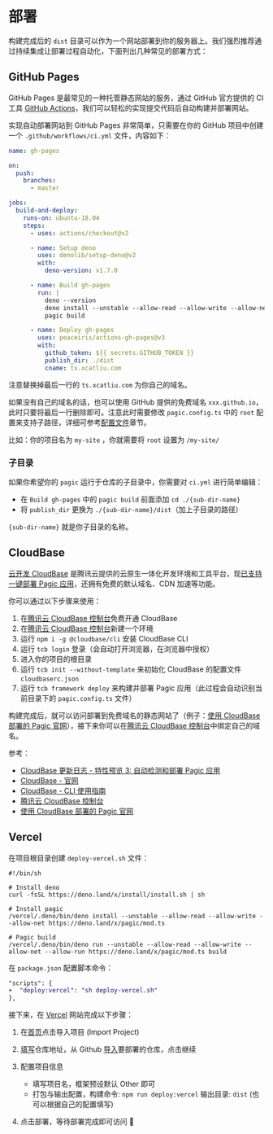 # 部署

构建完成后的 `dist` 目录可以作为一个网站部署到你的服务器上。我们强烈推荐通过持续集成让部署过程自动化，下面列出几种常见的部署方式：

## GitHub Pages

GitHub Pages 是最常见的一种托管静态网站的服务，通过 GitHub 官方提供的 CI 工具 [GitHub Actions](https://github.com/features/actions)，我们可以轻松的实现提交代码后自动构建并部署网站。

实现自动部署网站到 GitHub Pages 非常简单，只需要在你的 GitHub 项目中创建一个 `.github/workflows/ci.yml` 文件，内容如下：

```yml {33}
name: gh-pages

on:
  push:
    branches:
      - master

jobs:
  build-and-deploy:
    runs-on: ubuntu-18.04
    steps:
      - uses: actions/checkout@v2

      - name: Setup deno
        uses: denolib/setup-deno@v2
        with:
          deno-version: v1.7.0

      - name: Build gh-pages
        run: |
          deno --version
          deno install --unstable --allow-read --allow-write --allow-net --allow-run --name=pagic https://deno.land/x/pagic@v1.3.1/mod.ts
          pagic build

      - name: Deploy gh-pages
        uses: peaceiris/actions-gh-pages@v3
        with:
          github_token: ${{ secrets.GITHUB_TOKEN }}
          publish_dir: ./dist
          cname: ts.xcatliu.com
```

注意替换掉最后一行的 `ts.xcatliu.com` 为你自己的域名。

如果没有自己的域名的话，也可以使用 GitHub 提供的免费域名 `xxx.github.io`，此时只要将最后一行删除即可。注意此时需要修改 `pagic.config.ts` 中的 `root` 配置来支持子路径，详细可参考[配置文件](./config.md#root)章节。

比如：你的项目名为 `my-site` ，你就需要将 `root` 设置为 `/my-site/`

### 子目录

如果你希望你的 `pagic` 运行于仓库的子目录中，你需要对 `ci.yml` 进行简单编辑：

- 在 `Build gh-pages` 中的 `pagic build` 前面添加 `cd ./{sub-dir-name}`
- 将 `publish_dir` 更换为 `./{sub-dir-name}/dist`（加上子目录的路径）

`{sub-dir-name}` 就是你子目录的名称。

## CloudBase

[云开发 CloudBase](https://www.cloudbase.net/) 是腾讯云提供的云原生一体化开发环境和工具平台，现[已支持一键部署 Pagic 应用](https://cloud.tencent.com/developer/news/680176)，还拥有免费的默认域名、CDN 加速等功能。

你可以通过以下步骤来使用：

1. 在[腾讯云 CloudBase 控制台][]免费开通 CloudBase
2. 在[腾讯云 CloudBase 控制台][]新建一个环境
3. 运行 `npm i -g @cloudbase/cli` 安装 CloudBase CLI
4. 运行 `tcb login` 登录（会自动打开浏览器，在浏览器中授权）
5. 进入你的项目的根目录
6. 运行 `tcb init --without-template` 来初始化 CloudBase 的配置文件 `cloudbaserc.json`
7. 运行 `tcb framework deploy` 来构建并部署 Pagic 应用（此过程会自动识别当前目录下的 `pagic.config.ts` 文件）

构建完成后，就可以访问部署到免费域名的静态网站了（例子：[使用 CloudBase 部署的 Pagic 官网][]），接下来你可以在[腾讯云 CloudBase 控制台][]中绑定自己的域名。

参考：

- [CloudBase 更新日志 - 特性预览 3: 自动检测和部署 Pagic 应用](https://cloud.tencent.com/developer/news/680176)
- [CloudBase - 官网](https://www.cloudbase.net/)
- [CloudBase - CLI 使用指南](https://cloud.tencent.com/document/product/876/41539)
- [腾讯云 CloudBase 控制台][]
- [使用 CloudBase 部署的 Pagic 官网][]

[腾讯云 cloudbase 控制台]: https://console.cloud.tencent.com/tcb
[使用 cloudbase 部署的 pagic 官网]: https://pagic-6grnrtmbb2b18dee-1256604818.tcloudbaseapp.com/

## Vercel

在项目根目录创建 `deploy-vercel.sh` 文件：

```shell 
#!/bin/sh

# Install deno
curl -fsSL https://deno.land/x/install/install.sh | sh

# Install pagic
/vercel/.deno/bin/deno install --unstable --allow-read --allow-write --allow-net https://deno.land/x/pagic/mod.ts

# Pagic build
/vercel/.deno/bin/deno run --unstable --allow-read --allow-write --allow-net --allow-run https://deno.land/x/pagic/mod.ts build
```

在 `package.json` 配置脚本命令：

```diff
"scripts": {
+  "deploy:vercel": "sh deploy-vercel.sh"
},
```

接下来，在 [Vercel](https://vercel.com/) 网站完成以下步骤：

1. 在[首页](https://vercel.com/dashboard)点击导入项目 (Import Project)
2. [填写](https://vercel.com/import/git)仓库地址，从 Github [导入](https://vercel.com/import)要部署的仓库，点击继续
3. 配置项目信息

   - 填写项目名，框架预设默认 Other 即可
   - 打包与输出配置，构建命令: `npm run deploy:vercel` 输出目录: `dist` (也可以根据自己的配置填写)

4. 点击部署，等待部署完成即可访问 🎊
